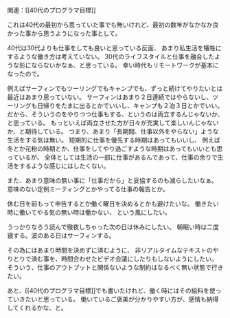 関連：[[40代のプログラマ目標]]

これは40代の最初から思っていた事でも無いけれど、最初の数年がなかなか良かった事から思うようになった事として。

40代は30代よりも仕事をしても良いと思っている反面、
あまり私生活を犠牲にするような働き方は考えていない。
30代のライフスタイルと仕事を融合したような形にならないかなぁ、と思っている。
幸い時代もリモートワークが基本になったので。

例えばサーフィンでもツーリングでもキャンプでも、ずっと続けてやりたいとは最近はあまり思っていない。
サーフィンはあまり２日連続ではやらないし、ツーリングも日帰りをたまに出るとかでいいし、キャンプも２泊３日とかでいい。
だから、そういうのをやりつつ仕事もする、というのは両立するんじゃないか、と思っている。
もっといえば両立させた方が日々が充実して楽しいんじゃないか、と期待している。
つまり、あまり「長期間、仕事以外をやらない」ような生活をする気は無い。
短期的に仕事を優先する時期はあってもいいし、
例えば冬とか花粉の時期とか、仕事をしてやり過ごすような時期はあってもいいとも思っているが、
全体としては生活の一部に仕事があるんであって、仕事の余りで生活をするような感じにはしたくない。

また、あまり意味の無い事に「仕事だから」と妥協するのも減らしたいなぁ。
意味のない定例ミーティングとかやってる仕事の報告とか。

休む日を前もって申告するとか働く曜日を決めるとかも避けたいな。
働きたい時に働いてやる気の無い時は働かない、
という風にしたい。

うっかりなろう読んで徹夜しちゃった次の日は休みにしたい。
朝眠い時は二度寝する。波のある日はサーフィンする。

その為にはあまり時間を決めずに済むように、
非リアルタイムなテキストのやりとりで済む事を、時間合わせたビデオ会議にしたりもしないようにしたい。
そういう、仕事のアウトプットと関係ないような制約はなるべく無い状態で行きたい。

あと、[[40代のプログラマ目標]]でも書いたけれど、働く時にはその給料を使っていきたいと思っている。
働いているご褒美が分かりやすい方が、感情も納得してくれるかな、と。